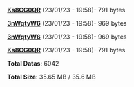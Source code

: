 [**Ks8CG0QR**](/data/Ks8CG0QR.txt) (23/01/23 - 19:58)- 791 bytes

[**3nWqtyW6**](/data/3nWqtyW6.txt) (23/01/23 - 19:58)- 969 bytes

[**3nWqtyW6**](/data/3nWqtyW6.txt) (23/01/23 - 19:58)- 969 bytes

[**Ks8CG0QR**](/data/Ks8CG0QR.txt) (23/01/23 - 19:58)- 791 bytes

**Total Datas**: 6042

**Total Size**: 35.65 MB / 35.6 MB